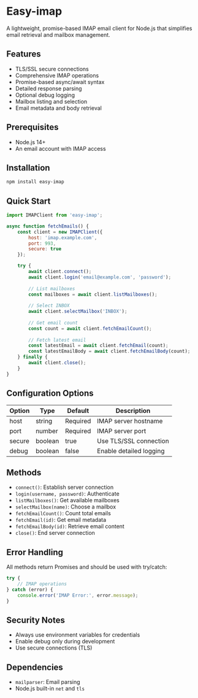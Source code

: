 # Easy-imap

A lightweight, promise-based IMAP email client for Node.js that simplifies email retrieval and mailbox management.

## Features

- TLS/SSL secure connections
- Comprehensive IMAP operations
- Promise-based async/await syntax
- Detailed response parsing
- Optional debug logging
- Mailbox listing and selection
- Email metadata and body retrieval

## Prerequisites

- Node.js 14+
- An email account with IMAP access

## Installation

```bash
npm install easy-imap
```

## Quick Start

```javascript
import IMAPClient from 'easy-imap';

async function fetchEmails() {
    const client = new IMAPClient({
        host: 'imap.example.com',
        port: 993,
        secure: true
    });

    try {
        await client.connect();
        await client.login('email@example.com', 'password');
        
        // List mailboxes
        const mailboxes = await client.listMailboxes();
        
        // Select INBOX
        await client.selectMailbox('INBOX');
        
        // Get email count
        const count = await client.fetchEmailCount();
        
        // Fetch latest email
        const latestEmail = await client.fetchEmail(count);
        const latestEmailBody = await client.fetchEmailBody(count);
    } finally {
        await client.close();
    }
}
```

## Configuration Options

| Option   | Type    | Default | Description                      |
|----------|---------|---------|----------------------------------|
| host     | string  | Required| IMAP server hostname             |
| port     | number  | Required| IMAP server port                 |
| secure   | boolean | true    | Use TLS/SSL connection           |
| debug    | boolean | false   | Enable detailed logging          |

## Methods

- `connect()`: Establish server connection
- `login(username, password)`: Authenticate
- `listMailboxes()`: Get available mailboxes
- `selectMailbox(name)`: Choose a mailbox
- `fetchEmailCount()`: Count total emails
- `fetchEmail(id)`: Get email metadata
- `fetchEmailBody(id)`: Retrieve email content
- `close()`: End server connection

## Error Handling

All methods return Promises and should be used with try/catch:

```javascript
try {
    // IMAP operations
} catch (error) {
    console.error('IMAP Error:', error.message);
}
```

## Security Notes

- Always use environment variables for credentials
- Enable debug only during development
- Use secure connections (TLS)

## Dependencies

- `mailparser`: Email parsing
- Node.js built-in `net` and `tls`
